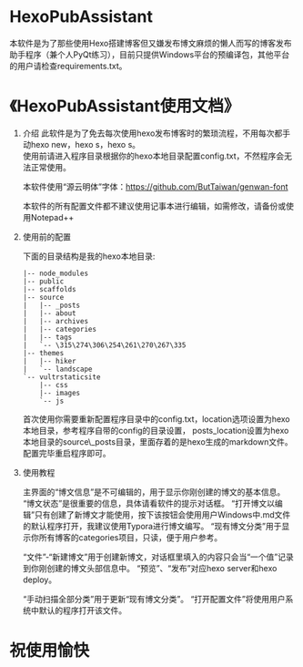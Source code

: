 # HexoPubAssistant
本软件是为了那些使用Hexo搭建博客但又嫌发布博文麻烦的懒人而写的博客发布助手程序（兼个人PyQt练习），目前只提供Windows平台的预编译包，其他平台的用户请检查requirements.txt。

# 《HexoPubAssistant使用文档》

1. 介绍
   此软件是为了免去每次使用hexo发布博客时的繁琐流程，不用每次都手动hexo new，hexo s，hexo s。  
   使用前请进入程序目录根据你的hexo本地目录配置config.txt，不然程序会无法正常使用。    

   本软件使用“源云明体”字体：https://github.com/ButTaiwan/genwan-font     

   本软件的所有配置文件都不建议使用记事本进行编辑，如需修改，请备份或使用Notepad++   

2. 使用前的配置

   下面的目录结构是我的hexo本地目录:

   ```
   |-- node_modules
   |-- public
   |-- scaffolds
   |-- source
   |   |-- _posts
   |   |-- about
   |   |-- archives
   |   |-- categories
   |   |-- tags
   |   `-- \315\274\306\254\261\270\267\335
   |-- themes
   |   |-- hiker
   |   `-- landscape
   `-- vultrstaticsite
       |-- css
       |-- images
       `-- js
   ```

   首次使用你需要重新配置程序目录中的config.txt，location选项设置为hexo本地目录，参考程序自带的config的目录设置，
   posts_location设置为hexo本地目录的source\\_posts目录，里面存着的是hexo生成的markdown文件。
   配置完毕重启程序即可。

3. 使用教程

   主界面的“博文信息”是不可编辑的，用于显示你刚创建的博文的基本信息。
   “博文状态”是很重要的信息，具体请看软件的提示对话框。
   “打开博文以编辑”只有创建了新博文才能使用，按下该按钮会使用用户Windows中.md文件的默认程序打开，我建议使用Typora进行博文编写。
   “现有博文分类”用于显示你所有博客的categories项目，只读，便于用户参考。

   “文件”-“新建博文”用于创建新博文，对话框里填入的内容只会当“一个值”记录到你刚创建的博文头部信息中。
   “预览”、“发布”对应hexo server和hexo deploy。

   “手动扫描全部分类”用于更新“现有博文分类”。
   “打开配置文件”将使用用户系统中默认的程序打开该文件。

# 祝使用愉快
